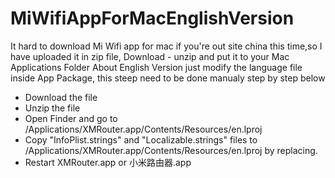 # MiWifiAppForMacEnglishVersion
It hard to download Mi Wifi app for mac if you're out site china this time,so I have uploaded it in zip file, Download - unzip and put it to your Mac Applications Folder
About English Version just modify the language file inside App Package, this steep need to be done manualy step by step below 

- Download the file
- Unzip the file
- Open Finder and go to /Applications/XMRouter.app/Contents/Resources/en.lproj
- Copy "InfoPlist.strings" and "Localizable.strings" files to /Applications/XMRouter.app/Contents/Resources/en.lproj by replacing.
- Restart XMRouter.app or 小米路由器.app

